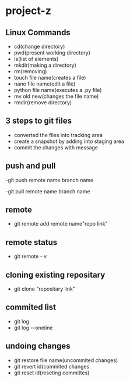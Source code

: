# project-z
## Linux Commands
- cd(change directory)
- pwd(present working directory)
- ls(list of elements)
- mkdir(making a directory)
- rm(removing)
- touch file name(creates a file)
- nano file name(edit a file)
- python file name(executes a .py file)
- mv old new(changes the file name)
 - rmdir(remove directory)
## 3 steps to git files
- converted the files into tracking area
- create a snapshot by adding into staging area
- commit the changes with message
## push and pull
-git push remote name branch name

-git pull remote name branch name
## remote
- git remote add remote name"repo link"
## remote status
- git remote - v
## cloning existing repositary
- git clone "repositary link"  
## commited list
- git log
- git log --oneline
## undoing changes
- git restore file name(uncommited changes)
- git revert id(commited changes
- git reset id(reseting committes)

